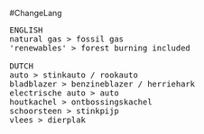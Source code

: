 #ChangeLang

<pre>
ENGLISH
natural gas > fossil gas
'renewables' > forest burning included

DUTCH
auto > stinkauto / rookauto
bladblazer > benzineblazer / herriehark
electrische auto > auto
houtkachel > ontbossingskachel
schoorsteen > stinkpijp
vlees > dierplak
</pre>

